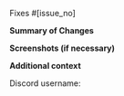 <!-- ⚠⚠ Do not delete this pull request template! ⚠⚠ -->
<!-- Pull requests that do not follow this template are likely to be ignored. -->

<!-- Add the issues this PR fixes here. If no issues are related to this PR, then this line can be removed. -->
Fixes #[issue_no]

**Summary of Changes**
<!-- Please provide a summary of changes for this pull request, ensuring all changes are explained. -->


**Screenshots (if necessary)**
<!-- If your PR includes visual changes, screenshots from before and after your change should always be included. -->


**Additional context**
<!-- Add any other context about the pull request here. -->

<!-- You may optionally provide your discord username, so that we may contact you directly about the issue. -->
Discord username:
